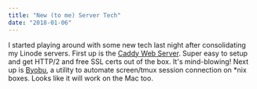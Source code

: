 ```yaml
---
title: "New (to me) Server Tech"
date: "2018-01-06"
---
```


I started playing around with some new tech last night after consolidating my Linode servers. First up is the [Caddy Web Server](https://caddyserver.com). Super easy to setup and get HTTP/2 and free SSL certs out of the box. It's mind-blowing! Next up is [Byobu](http://byobu.org/), a utility to automate screen/tmux session connection on \*nix boxes. Looks like it will work on the Mac too.
